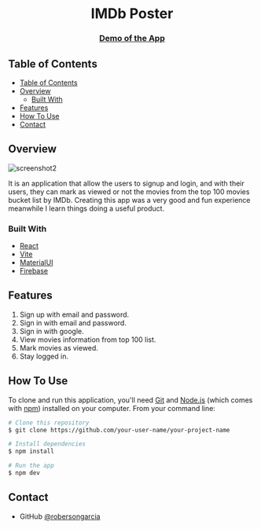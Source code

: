 <!-- Please update value in the {}  -->

<h1 align="center">IMDb Poster</h1>

<div align="center">
  <h3>
    <a href="https://{your-demo-link.your-domain}">
      Demo of the App
    </a>
  </h3>
</div>

<!-- TABLE OF CONTENTS -->

## Table of Contents

- [Table of Contents](#table-of-contents)
- [Overview](#overview)
  - [Built With](#built-with)
- [Features](#features)
- [How To Use](#how-to-use)
- [Contact](#contact)

<!-- OVERVIEW -->

## Overview

![screenshot2](https://raw.githubusercontent.com/robersongarcia/imdb-poster/main/public/screenshot2.png)

It is an application that allow the users to signup and login, and with their users, they can mark as viewed or not the movies from the top 100 movies bucket list by IMDb. Creating this app was a very good and fun experience meanwhile I learn things doing a useful product.

### Built With

<!-- This section should list any major frameworks that you built your project using. Here are a few examples.-->

- [React](https://reactjs.org/)
- [Vite](https://vitejs.dev)
- [MaterialUI](https://mui.com)
- [Firebase](https://firebase.google.com)

## Features

<!-- List the features of your application or follow the template. Don't share the figma file here :) -->

1. Sign up with email and password.
2. Sign in with email and password.
3. Sign in with google.
4. View movies information from top 100 list.
5. Mark movies as viewed.
6. Stay logged in.

## How To Use

<!-- Example: -->

To clone and run this application, you'll need [Git](https://git-scm.com) and [Node.js](https://nodejs.org/en/download/) (which comes with [npm](http://npmjs.com)) installed on your computer. From your command line:

```bash
# Clone this repository
$ git clone https://github.com/your-user-name/your-project-name

# Install dependencies
$ npm install

# Run the app
$ npm dev
```

## Contact

- GitHub [@robersongarcia](https://github.com/robersongarcia)

